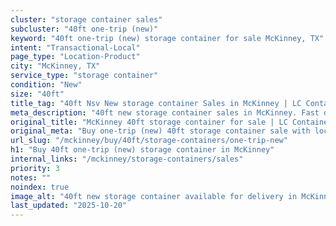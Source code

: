```yaml
---
cluster: "storage container sales"
subcluster: "40ft one-trip (new)"
keyword: "40ft one-trip (new) storage container for sale McKinney, TX"
intent: "Transactional-Local"
page_type: "Location-Product"
city: "McKinney, TX"
service_type: "storage container"
condition: "New"
size: "40ft"
title_tag: "40ft Nsv New storage container Sales in McKinney | LC Container"
meta_description: "40ft new storage container sales in McKinney. Fast delivery, competitive pricing. Serving storage containers area. Quote ID: 1XP. Call (214) 524-4168 for your free quote today."
original_title: "McKinney 40ft storage container for sale | LC Container"
original_meta: "Buy one-trip (new) 40ft storage container sale with local delivery in McKinney, TX. LC Container — local Since 2003. Request a fast quote today."
url_slug: "/mckinney/buy/40ft/storage-containers/one-trip-new"
h1: "Buy 40ft one-trip (new) storage container in McKinney"
internal_links: "/mckinney/storage-containers/sales"
priority: 3
notes: ""
noindex: true
image_alt: "40ft new storage container available for delivery in McKinney"
last_updated: "2025-10-20"
---
```


<!-- TODO: Add unique city/inventory copy, images, and internal links here. -->

